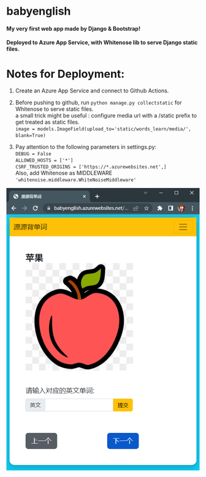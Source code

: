 # babyenglish
#### My very first web app made by Django & Bootstrap!
#### Deployed to Azure App Service, with Whitenose lib to serve Django static files.

# Notes for Deployment:
1. Create an Azure App Service and connect to Github Actions.  

2. Before pushing to github, run `python manage.py collectstatic` for Whitenose to serve static files.   
    a small trick might be useful : configure media url with a /static prefix to get treated as static files.  
    `image = models.ImageField(upload_to='static/words_learn/media/', blank=True)`  

3. Pay attention to the following parameters in settings.py:   
    `DEBUG = False`   
    `ALLOWED_HOSTS = ['*']`  
    `CSRF_TRUSTED_ORIGINS = ['https://*.azurewebsites.net',]`  
    Also, add Whitenose as MIDDLEWARE `'whitenoise.middleware.WhiteNoiseMiddleware'`  


![alt tag](cover.png)
